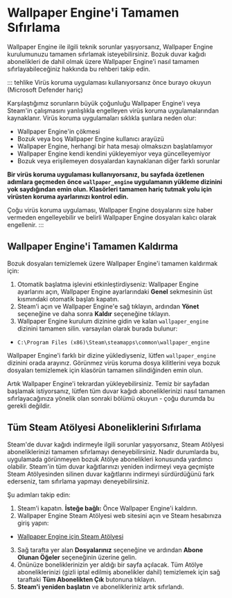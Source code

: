 # Wallpaper Engine'i Tamamen Sıfırlama

Wallpaper Engine ile ilgili teknik sorunlar yaşıyorsanız, Wallpaper Engine kurulumunuzu tamamen sıfırlamak isteyebilirsiniz. Bozuk duvar kağıdı abonelikleri de dahil olmak üzere Wallpaper Engine'i nasıl tamamen sıfırlayabileceğiniz hakkında bu rehberi takip edin.

::: tehlike Virüs koruma uygulaması kullanıyorsanız önce burayo okuyun (Microsoft Defender hariç)

Karşılaştığımız sorunların büyük çoğunluğu Wallpaper Engine'i veya Steam'in çalışmasını yanlışlıkla engelleyen virüs koruma uygulamalarından kaynaklanır. Virüs koruma uygulamaları sıklıkla şunlara neden olur:

* Wallpaper Engine'in çökmesi
* Bozuk veya boş Wallpaper Engine kullanıcı arayüzü
* Wallpaper Engine, herhangi bir hata mesajı olmaksızın başlatılamıyor
* Wallpaper Engine kendi kendini yükleyemiyor veya güncelleyemiyor
* Bozuk veya erişilemeyen dosyalardan kaynaklanan diğer farklı sorunlar

**Bir virüs koruma uygulaması kullanıyorsanız, bu sayfada özetlenen adımlara geçmeden önce `wallpaper_engine` uygulamanın yükleme dizinini yok saydığından emin olun. Klasörleri tamamen hariç tutmak yolu için virüsten koruma ayarlarınızı kontrol edin.**

Çoğu virüs koruma uygulaması, Wallpaper Engine dosyalarını size haber vermeden engelleyebilir ve belirli Wallpaper Engine dosyaları kalıcı olarak engellenir.
:::

## Wallpaper Engine'i Tamamen Kaldırma

Bozuk dosyaları temizlemek üzere Wallpaper Engine'i tamamen kaldırmak için:

1. Otomatik başlatma işlevini etkinleştirdiyseniz: Wallpaper Engine ayarlarını açın, Wallpaper Engine ayarlarındaki **Genel** sekmesinin üst kısmındaki otomatik başlatı kapatın.
2. Steam'i açın ve Wallpaper Engine'e sağ tıklayın, ardından **Yönet** seçeneğine ve daha sonra **Kaldır** seçeneğine tıklayın.
3. Wallpaper Engine kurulum dizinine gidin ve kalan `wallpaper_engine` dizinini tamamen silin. varsayılan olarak burada bulunur:

* `C:\Program Files (x86)\Steam\steamapps\common\wallpaper_engine`

Wallpaper Engine'i farklı bir dizine yüklediyseniz, lütfen `wallpaper_engine` dizinini orada arayınız. Görünmez virüs koruma dosya kilitlerini veya bozuk dosyaları temizlemek için klasörün tamamen silindiğinden emin olun.

Artık Wallpaper Engine'i tekrardan yükleyebilirsiniz. Temiz bir sayfadan başlamak istiyorsanız, lütfen tüm duvar kağıdı aboneliklerinizi nasıl tamamen sıfırlayacağınıza yönelik olan sonraki bölümü okuyun - çoğu durumda bu gerekli değildir.

## Tüm Steam Atölyesi Aboneliklerini Sıfırlama

Steam'de duvar kağıdı indirmeyle ilgili sorunlar yaşıyorsanız, Steam Atölyesi aboneliklerinizi tamamen sıfırlamayı deneyebilirsiniz. Nadir durumlarda bu, uygulamada görünmeyen bozuk Atölye abonelikleri konusunda yardımcı olabilir. Steam'in tüm duvar kağıtlarınızı yeniden indirmeyi veya geçmişte Steam Atölyesinden silinen duvar kağıtlarını indirmeyi sürdürdüğünü fark ederseniz, tam sıfırlama yapmayı deneyebilirsiniz.

Şu adımları takip edin:

1. Steam'i kapatın. **İsteğe bağlı:** Önce Wallpaper Engine'i kaldırın.
2. Wallpaper Engine Steam Atölyesi web sitesini açın ve Steam hesabınıza giriş yapın:

* [Wallpaper Engine için Steam Atölyesi](https://steamcommunity.com/app/431960/workshop/)

3. Sağ tarafta yer alan **Dosyalarınız** seçeneğine ve ardından **Abone Olunan Öğeler** seçeneğinin üzerine gelin.
4. Önünüze boneliklerinizin yer aldığı bir sayfa açılacak. Tüm Atölye aboneliklerinizi (gizli iptal edilmiş abonelikler dahil) temizlemek için sağ taraftaki **Tüm Abonelikten Çık** butonuna tıklayın.
5. **Steam'i yeniden başlatın** ve abonelikleriniz artık sıfırlandı.
